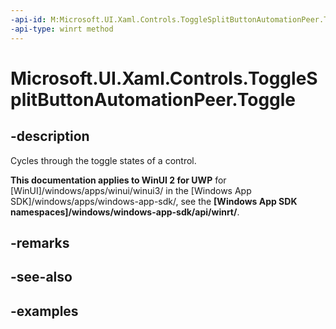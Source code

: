 ```yaml
---
-api-id: M:Microsoft.UI.Xaml.Controls.ToggleSplitButtonAutomationPeer.Toggle
-api-type: winrt method
---
```

<!-- Method syntax.
public void ToggleSplitButtonAutomationPeer.Toggle()
-->

# Microsoft.UI.Xaml.Controls.ToggleSplitButtonAutomationPeer.Toggle


## -description

Cycles through the toggle states of a control.


**This documentation applies to WinUI 2 for UWP** for [WinUI]/windows/apps/winui/winui3/ in the [Windows App SDK]/windows/apps/windows-app-sdk/, see the **[Windows App SDK namespaces]/windows/windows-app-sdk/api/winrt/**.

## -remarks


## -see-also


## -examples


